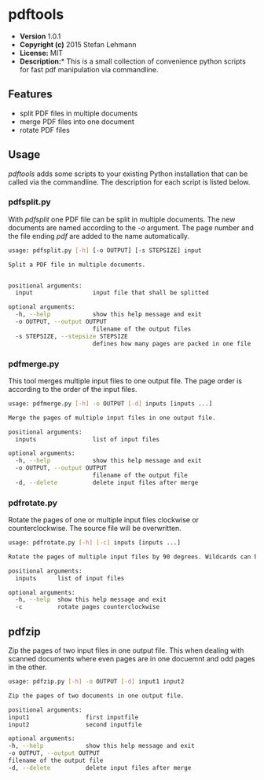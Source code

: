 pdftools
========
* **Version** 1.0.1
* **Copyright (c)** 2015 Stefan Lehmann
* **License:** MIT
* **Description:*** This is a small collection of convenience python scripts for fast pdf manipulation via commandline.



## Features

* split PDF files in multiple documents
* merge PDF files into one document
* rotate PDF files

## Usage

*pdftools* adds some scripts to your existing Python installation that
can be called via the commandline. The description for each script is
listed below.

### pdfsplit.py
With *pdfsplit* one PDF file can be split in multiple documents. The new documents are named according to the *-o* argument. The page number and the file ending *pdf* are added to the name automatically.

```bash
usage: pdfsplit.py [-h] [-o OUTPUT] [-s STEPSIZE] input

Split a PDF file in multiple documents.


positional arguments:
  input                 input file that shall be splitted

optional arguments:
  -h, --help            show this help message and exit
  -o OUTPUT, --output OUTPUT
                        filename of the output files
  -s STEPSIZE, --stepsize STEPSIZE
                        defines how many pages are packed in one file
```

### pdfmerge.py
This tool merges multiple input files to one output file. The page order is according to the order of the input files.

```bash
usage: pdfmerge.py [-h] -o OUTPUT [-d] inputs [inputs ...]

Merge the pages of multiple input files in one output file.

positional arguments:
  inputs                list of input files

optional arguments:
  -h, --help            show this help message and exit
  -o OUTPUT, --output OUTPUT
                        filename of the output file
  -d, --delete          delete input files after merge
```

### pdfrotate.py
Rotate the pages of one or multiple input files clockwise or counterclockwise. The source file will be overwritten.
```bash
usage: pdfrotate.py [-h] [-c] inputs [inputs ...]

Rotate the pages of multiple input files by 90 degrees. Wildcards can be used.

positional arguments:
  inputs      list of input files

optional arguments:
  -h, --help  show this help message and exit
  -c          rotate pages counterclockwise
```

## pdfzip
Zip the pages of two input files in one output file. This when dealing with
scanned documents where even pages are in one docuemnt and odd pages in the
other.

```bash
usage: pdfzip.py [-h] -o OUTPUT [-d] input1 input2

Zip the pages of two documents in one output file.

positional arguments:
input1                first inputfile
input2                second inputfile

optional arguments:
-h, --help            show this help message and exit
-o OUTPUT, --output OUTPUT
filename of the output file
-d, --delete          delete input files after merge
```
